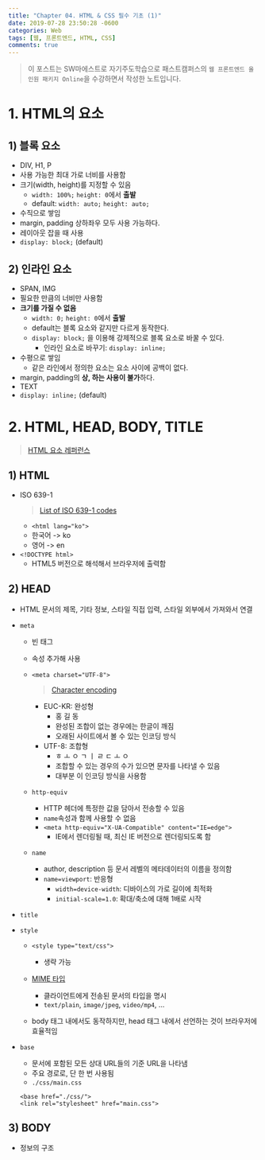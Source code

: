 ```yaml
---
title: "Chapter 04. HTML & CSS 필수 기초 (1)"
date: 2019-07-28 23:50:28 -0600
categories: Web
tags: [웹, 프론트엔드, HTML, CSS] 
comments: true
---
```


> 이 포스트는 SW마에스트로 자기주도학습으로 패스트캠퍼스의 `웹 프론트엔드 올인원 패키지 Online`을 수강하면서 작성한 노트입니다.

# 1. HTML의 요소

## 1) 블록 요소
* DIV, H1, P
* 사용 가능한 최대 가로 너비를 사용함
* 크기(width, height)를 지정할 수 있음
    * `width: 100%;` `height: 0`에서 **출발**
    * default: `width: auto;` `height: auto;`
* 수직으로 쌓임
* margin, padding 상하좌우 모두 사용 가능하다.
* 레이아웃 잡을 때 사용
* `display: block;` (default)

## 2) 인라인 요소
* SPAN, IMG
* 필요한 만큼의 너비만 사용함
* **크기를 가질 수 없음**
    * `width: 0;` `height: 0`에서 **출발**
    * default는 블록 요소와 같지만 다르게 동작한다.
    * `display: block;` 을 이용해 강제적으로 블록 요소로 바꿀 수 있다.
        * 인라인 요소로 바꾸기: `display: inline;`
* 수평으로 쌓임
    * 같은 라인에서 정의한 요소는 요소 사이에 공백이 없다.
* margin, padding의 **상, 하는 사용이 불가**하다.
* TEXT 
* `display: inline;` (default)


# 2. HTML, HEAD, BODY, TITLE

> [HTML 요소 레퍼런스](https://developer.mozilla.org/ko/docs/Web/HTML/Element)

## 1) HTML
* ISO 639-1
    > [List of ISO 639-1 codes](https://en.wikipedia.org/wiki/List_of_ISO_639-1_codes)
    * `<html lang="ko">`
    * 한국어 -> ko
    * 영어 -> en
* `<!DOCTYPE html>`
    * HTML5 버전으로 해석해서 브라우저에 출력함

## 2) HEAD
* HTML 문서의 제목, 기타 정보, 스타일 직접 입력, 스타일 외부에서 가져와서 연결
* `meta`
    * 빈 태그
    * 속성 추가해 사용
    * `<meta charset="UTF-8">`
        > [Character encoding](https://en.wikipedia.org/wiki/Character_encoding)

        * EUC-KR: 완성형
            * 홍 길 동
            * 완성된 조합이 없는 경우에는 한글이 깨짐
            * 오래된 사이트에서 볼 수 있는 인코딩 방식
        * UTF-8: 조합형
            * ㅎ ㅗ ㅇ ㄱ ㅣ ㄹ ㄷ ㅗ ㅇ
            * 조합할 수 있는 경우의 수가 있으면 문자를 나타낼 수 있음
            * 대부분 이 인코딩 방식을 사용함
    * `http-equiv`
        * HTTP 헤더에 특정한 값을 담아서 전송할 수 있음
        * `name`속성과 함께 사용할 수 없음
        * `<meta http-equiv="X-UA-Compatible" content="IE=edge">`
            * IE에서 렌더링될 때, 최신 IE 버전으로 렌더링되도록 함
    * `name`
        * author, description 등 문서 레벨의 메타데이터의 이름을 정의함
        * `name=viewport`: 반응형
            * `width=device-width`: 디바이스의 가로 길이에 최적화
            * `initial-scale=1.0`: 확대/축소에 대해 1배로 시작
* `title`
* `style`
    * `<style type="text/css">`
        * 생략 가능
    * [MIME 타입](https://developer.mozilla.org/ko/docs/Web/HTTP/Basics_of_HTTP/MIME_types)

        * 클라이언트에게 전송된 문서의 타입을 명시
        * `text/plain`, `image/jpeg`, `video/mp4`, ...
    * body 태그 내에서도 동작하지만, head 태그 내에서 선언하는 것이 브라우저에 효율적임
* `base`
    * 문서에 포함된 모든 상대 URL들의 기준 URL을 나타냄
    * 주요 경로로, 단 한 번 사용됨
    * `./css/main.css`

    ```
    <base href="./css/">
    <link rel="stylesheet" href="main.css">
    ```
    
## 3) BODY
* 정보의 구조
